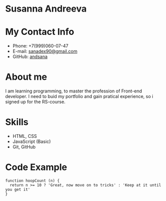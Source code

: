 # Susanna Andreeva

# My Contact Info

- Phone: +7(999)060-07-47
- E-mail: sanadex90@gmail.com
- GitHub: [andsana](https://github.com/andsana)

# About me

I am learning programming, to master the profession of Front-end developer.
I need to buid my portfolio and gain pratical experience, so i signed up for the RS-course.

# Skills

- HTML, CSS
- JavaScript (Basic)
- Git, GitHub

# Code Example

```
function hoopCount (n) {
  return n >= 10 ? 'Great, now move on to tricks' : 'Keep at it until you get it'
}
```

